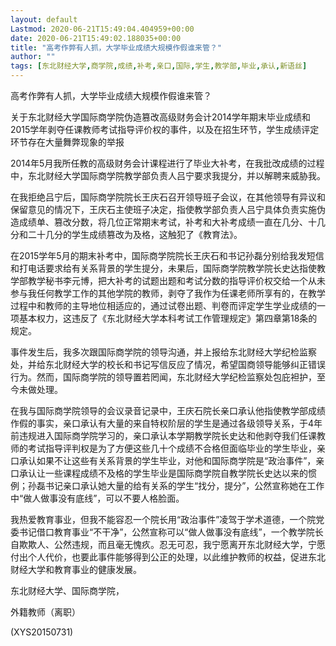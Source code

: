 ```yaml
---
layout: default
Lastmod: 2020-06-21T15:49:04.404959+00:00
date: 2020-06-21T15:49:02.188035+00:00
title: "高考作弊有人抓，大学毕业成绩大规模作假谁来管？"
author: ""
tags: [东北财经大学,商学院,成绩,补考,亲口,国际,学生,教学部,毕业,承认,新语丝]
---
```


高考作弊有人抓，大学毕业成绩大规模作假谁来管？

关于东北财经大学国际商学院伪造篡改高级财务会计2014学年期末毕业成绩和2015学年剥夺任课教师考试指导评价权的事件，以及在招生环节，学生成绩评定环节存在大量舞弊现象的举报

2014年5月我所任教的高级财务会计课程进行了毕业大补考，在我批改成绩的过程中，东北财经大学国际商学院教学部负责人吕宁要求我提分，并以解聘来威胁我。

在我拒绝吕宁后，国际商学院院长王庆石召开领导班子会议，在其他领导有异议和保留意见的情况下，王庆石主使班子决定，指使教学部负责人吕宁具体负责实施伪造成绩单、篡改分数，将几位正常期末考试，补考和大补考成绩一直在几分、十几分和二十几分的学生成绩篡改为及格，这触犯了《教育法》。

在2015学年5月的期末补考中，国际商学院院长王庆石和书记孙磊分别给我发短信和打电话要求给有关系背景的学生提分，未果后，国际商学院教学院长史达指使教学部教学秘书李元博，把大补考的试题出题和考试分数的指导评价权交给一个从未参与我任何教学工作的其他学院的教师，剥夺了我作为任课老师所享有的，在教学过程中和教师的主导地位相适应的，通过试卷出题、判卷而评定学生学业成绩的一项基本权力，这违反了《东北财经大学本科考试工作管理规定》第四章第18条的规定。

事件发生后，我多次跟国际商学院的领导沟通，并上报给东北财经大学纪检监察处，并给东北财经大学的校长和书记写信反应了情况，希望国商领导能够纠正错误行为。然而，国际商学院的领导置若罔闻，东北财经大学纪检监察处包庇袒护，至今未做处理。

在我与国际商学院领导的会议录音记录中，王庆石院长亲口承认他指使教学部成绩作假的事实，亲口承认有大量的来自特权阶层的学生是通过各级领导关系，于4年前违规进入国际商学院学习的，亲口承认本学期教学院长史达和他剥夺我们任课教师的考试指导评判权是为了方便这些几十个成绩不合格但面临毕业的学生毕业，亲口承认如果不让这些有关系背景的学生毕业，对他和国际商学院是“政治事件”，亲口承认让一些课程成绩不及格的学生毕业是国际商学院自教学院长史达以来的惯例；孙磊书记亲口承认她大量的给有关系的学生“找分，提分”，公然宣称她在工作中“做人做事没有底线”，可以不要人格脸面。

我热爱教育事业，但我不能容忍一个院长用“政治事件”凌驾于学术道德，一个院党委书记借口教育事业“不干净”，公然宣称可以“做人做事没有底线”，一个教学院长自欺欺人、公然违规，而且毫无愧疚。忍无可忍，我宁愿离开东北财经大学，宁愿付出个人代价，也要此事件能够得到公正的处理，以此维护教师的权益，促进东北财经大学和教育事业的健康发展。

东北财经大学、国际商学院，

外籍教师（离职）

(XYS20150731)

